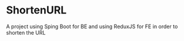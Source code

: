 # ShortenURL
A project using Sping Boot for BE and using ReduxJS for FE in order to shorten the URL
